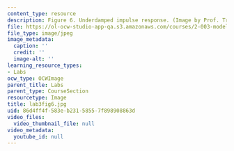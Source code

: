 ```yaml
---
content_type: resource
description: Figure 6. Underdamped impulse response. (Image by Prof. Trumper.)
file: https://ol-ocw-studio-app-qa.s3.amazonaws.com/courses/2-003-modeling-dynamics-and-control-i-spring-2005/86d4ff4f583eb23158557f898908863d_lab3fig6.jpg
file_type: image/jpeg
image_metadata:
  caption: ''
  credit: ''
  image-alt: ''
learning_resource_types:
- Labs
ocw_type: OCWImage
parent_title: Labs
parent_type: CourseSection
resourcetype: Image
title: lab3fig6.jpg
uid: 86d4ff4f-583e-b231-5855-7f898908863d
video_files:
  video_thumbnail_file: null
video_metadata:
  youtube_id: null
---
```

